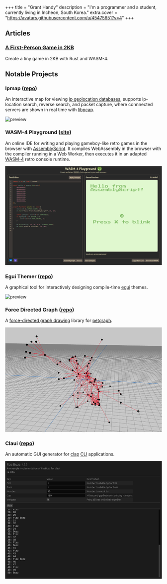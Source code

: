 +++
title = "Grant Handy"
description = "I'm a programmer and a student, currently living in Incheon, South Korea."
extra.cover = "https://avatars.githubusercontent.com/u/45475651?v=4"
+++


## Articles

### [A First-Person Game in 2KB](./raycasting/)
Create a tiny game in 2KB with Rust and WASM-4.

## Notable Projects

### Ipmap ([repo](https://github.com/grantshandy/ipmap))
An interactive map for viewing [ip geolocation databases](https://github.com/sapics/ip-location-db), supports ip-location search, reverse search, and packet capture, where connnected servers are shown in real time with [libpcap](https://www.tcpdump.org/).

![preview](https://github.com/grantshandy/ipmap/raw/main/res/demo.gif)


### WASM-4 Playground ([site](https://grantshandy.github.io/wasm4-playground))
An online IDE for writing and playing gameboy-like retro games in the browser with [AssemblyScript](https://assemblyscript.org).
It compiles WebAssembly in the browser with the compiler running in a Web Worker, then executes it in an adapted [WASM-4](https://wasm4.org) retro console runtime.

![preview](/projects/wasm4-playground.png)


### Egui Themer ([repo](https://github.com/grantshandy/egui-themer))
A graphical tool for interactively designing compile-time [egui](https://lib.rs/crates/egui) themes.

![preview](/projects/egui-themer.gif)


### Force Directed Graph ([repo](https://github.com/grantshandy/fdg))
A [force-directed graph drawing](https://en.wikipedia.org/wiki/Force-directed_graph_drawing) library for [petgraph](https://lib.rs/crates/petgraph).

![preview](/projects/fdg.png)


### Claui ([repo](https://github.com/grantshandy/claui))
An automatic GUI generator for [clap](https://lib.rs/crates/clap) [CLI](https://en.wikipedia.org/wiki/Command-line_interface) applications.

![preview](projects/claui.png)
